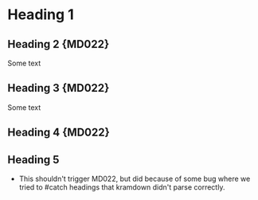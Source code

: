 # Heading 1

## Heading 2 {MD022}
Some text
## Heading 3 {MD022}
Some text
## Heading 4 {MD022}

## Heading 5

* This shouldn't trigger MD022, but did because of some bug where we tried to
  #catch headings that kramdown didn't parse correctly.
